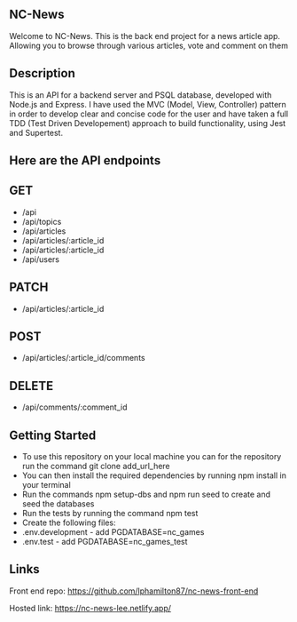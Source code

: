## NC-News

Welcome to NC-News. This is the back end project for a news article app. Allowing you to browse through various articles, vote and comment on them

## Description

This is an API for a backend server and PSQL database, developed with Node.js and Express. I have used the MVC (Model, View, Controller) pattern in order to develop clear and concise code for the user and have taken a full TDD (Test Driven Developement) approach to build functionality, using Jest and Supertest.

## Here are the API endpoints

## GET

* /api
* /api/topics
* /api/articles
* /api/articles/:article_id
* /api/articles/:article_id
* /api/users

## PATCH

* /api/articles/:article_id

## POST

* /api/articles/:article_id/comments

## DELETE

* /api/comments/:comment_id

## Getting Started

* To use this repository on your local machine you can for the repository run the command git clone add_url_here
* You can then install the required dependencies by running npm install in your terminal
* Run the commands npm setup-dbs and npm run seed to create and seed the databases
* Run the tests by running the command npm test
* Create the following files:
* .env.development - add PGDATABASE=nc_games
* .env.test - add PGDATABASE=nc_games_test

## Links

Front end repo: https://github.com/lphamilton87/nc-news-front-end

Hosted link: https://nc-news-lee.netlify.app/

